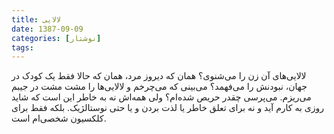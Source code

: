 ```yaml
---
title: لالایی‌
date: 1387-09-09
categories: [نوشتار]
tags:
---
```


لالایی‌های آن زن را می‌شنوی؟ همان که دیروز مرد، همان که حالا فقط یک کودک در جهان، نبودنش را می‌فهمد؟ می‌بینی که می‌چرخم و لالایی‌ها را مشت مشت در جیبم می‌ریزم. می‌پرسی چقدر حریص شده‌ام؟ ولی همه‌اش نه به خاطر این است که شاید روزی به کارم آید و نه برای تعلق خاطر یا لذت بردن و یا حتی نوستالژیک. بلکه فقط برای کلکسیون شخصی‌ام است.
